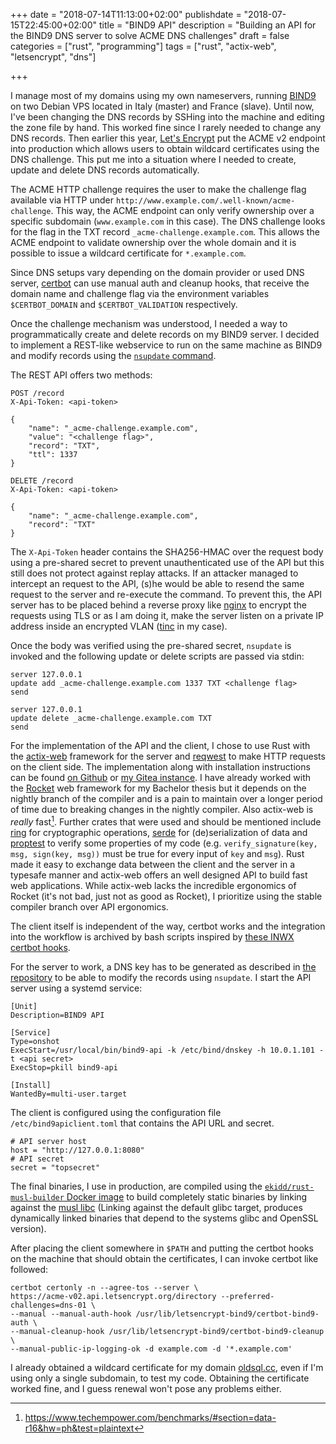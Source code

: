 +++
date = "2018-07-14T11:13:00+02:00"
publishdate = "2018-07-15T22:45:00+02:00"
title = "BIND9 API"
description = "Building an API for the BIND9 DNS server to solve ACME DNS challenges"
draft = false
categories = ["rust", "programming"]
tags = ["rust", "actix-web", "letsencrypt", "dns"]

+++

I manage most of my domains using my own nameservers, running
[BIND9][18] on two Debian VPS located in Italy (master) and France
(slave). Until now, I've been changing the DNS records by SSHing into
the machine and editing the zone file by hand. This worked fine since
I rarely needed to change any DNS records. Then earlier this year,
[Let's Encrypt][0] put the ACME v2 endpoint into production which
allows users to obtain wildcard certificates using the DNS challenge.
This put me into a situation where I needed to create, update and
delete DNS records automatically.

<!-- more -->

The ACME HTTP challenge requires the user to make the challenge flag
available via HTTP under
`http://www.example.com/.well-known/acme-challenge`. This way, the
ACME endpoint can only verify ownership over a specific subdomain
(`www.example.com` in this case). The DNS challenge looks for the flag
in the TXT record `_acme-challenge.example.com`. This allows the ACME
endpoint to validate ownership over the whole domain and it is
possible to issue a wildcard certificate for `*.example.com`.

Since DNS setups vary depending on the domain provider or used DNS
server, [certbot][10] can use manual auth and cleanup hooks, that receive
the domain name and challenge flag via the environment variables
`$CERTBOT_DOMAIN` and `$CERTBOT_VALIDATION` respectively.

Once the challenge mechanism was understood, I needed a way to
programmatically create and delete records on my BIND9 server. I
decided to implement a REST-like webservice to run on the same machine
as BIND9 and modify records using the [`nsupdate` command][7].

The REST API offers two methods:

```
POST /record
X-Api-Token: <api-token>

{
    "name": "_acme-challenge.example.com",
    "value": "<challenge flag>",
    "record": "TXT",
    "ttl": 1337
}
```

```
DELETE /record
X-Api-Token: <api-token>

{
    "name": "_acme-challenge.example.com",
    "record": "TXT"
}
```

The `X-Api-Token` header contains the SHA256-HMAC over the request
body using a pre-shared secret to prevent unauthenticated use of the
API but this still does not protect against replay attacks. If an
attacker managed to intercept an request to the API, (s)he would be
able to resend the same request to the server and re-execute the
command. To prevent this, the API server has to be placed behind a
reverse proxy like [nginx][11] to encrypt the requests using TLS or as
I am doing it, make the server listen on a private IP address inside
an encrypted VLAN ([tinc][1] in my case).

Once the body was verified using the pre-shared secret, `nsupdate` is
invoked and the following update or delete scripts are passed via
stdin:

```
server 127.0.0.1
update add _acme-challenge.example.com 1337 TXT <challenge flag>
send
```

```
server 127.0.0.1
update delete _acme-challenge.example.com TXT
send
```

For the implementation of the API and the client, I chose to use Rust
with the [actix-web][2] framework for the server and [reqwest][3] to
make HTTP requests on the client side. The implementation along with
installation instructions can be found [on Github][8] or [my Gitea
instance][9]. I have already worked with the [Rocket][4] web framework
for my Bachelor thesis but it depends on the nightly branch of the
compiler and is a pain to maintain over a longer period of time due to
breaking changes in the nightly compiler. Also actix-web is _really_
fast[^actix-performance]. Further crates that were used and should be
mentioned include [ring][12] for cryptographic operations, [serde][13]
for (de)serialization of data and [proptest][14] to verify some
properties of my code (e.g.  `verify_signature(key, msg, sign(key,
msg))` must be true for every input of `key` and `msg`). Rust made it
easy to exchange data between the client and the server in a typesafe
manner and actix-web offers an well designed API to build fast web
applications. While actix-web lacks the incredible ergonomics of
Rocket (it's not bad, just not as good as Rocket), I prioritize using
the stable compiler branch over API ergonomics.

The client itself is independent of the way, certbot works and the
integration into the workflow is archived by bash scripts inspired by
[these INWX certbot hooks][5].

For the server to work, a DNS key has to be generated as described in
[the repository][6] to be able to modify the records using `nsupdate`.
I start the API server using a systemd service:

```
[Unit]
Description=BIND9 API

[Service]
Type=onshot
ExecStart=/usr/local/bin/bind9-api -k /etc/bind/dnskey -h 10.0.1.101 -t <api secret>
ExecStop=pkill bind9-api

[Install]
WantedBy=multi-user.target
```

The client is configured using the configuration file
`/etc/bind9apiclient.toml` that contains the API URL and secret.

```
# API server host
host = "http://127.0.0.1:8080"
# API secret
secret = "topsecret"
```

The final binaries, I use in production, are compiled using the
[`ekidd/rust-musl-builder` Docker image][16] to build completely
static binaries by linking against the [musl libc][17] (Linking
against the default glibc target, produces dynamically linked binaries
that depend to the systems glibc and OpenSSL version).

After placing the client somewhere in `$PATH` and putting the certbot
hooks on the machine that should obtain the certificates, I can invoke
certbot like followed:

```
certbot certonly -n --agree-tos --server \
https://acme-v02.api.letsencrypt.org/directory --preferred-challenges=dns-01 \
--manual --manual-auth-hook /usr/lib/letsencrypt-bind9/certbot-bind9-auth \
--manual-cleanup-hook /usr/lib/letsencrypt-bind9/certbot-bind9-cleanup \
--manual-public-ip-logging-ok -d example.com -d '*.example.com'
```

I already obtained a wildcard certificate for my domain
[oldsql.cc][15], even if I'm using only a single subdomain, to test my
code. Obtaining the certificate worked fine, and I guess renewal won't
pose any problems either.

[0]: https://letsencrypt.org/
[1]: https://www.tinc-vpn.org/
[2]: https://actix.rs/
[3]: https://github.com/seanmonstar/reqwest/
[4]: https://rocket.rs/
[5]: https://github.com/kegato/letsencrypt-inwx/
[6]: https://github.com/vbrandl/bind9-api#server
[7]: https://linux.die.net/man/8/nsupdate
[8]: https://github.com/vbrandl/bind9-api
[9]: https://git.vbrandl.net/vbrandl/bind9-api
[10]: https://certbot.eff.org/
[11]: https://nginx.org/
[12]: https://crates.io/crates/ring
[13]: https://crates.io/crates/serde
[14]: https://crates.io/crates/proptest
[15]: https://oldsql.cc
[16]: https://hub.docker.com/r/ekidd/rust-musl-builder/
[17]: https://www.musl-libc.org/
[18]: https://www.isc.org/downloads/bind/

[^actix-performance]: https://www.techempower.com/benchmarks/#section=data-r16&hw=ph&test=plaintext
